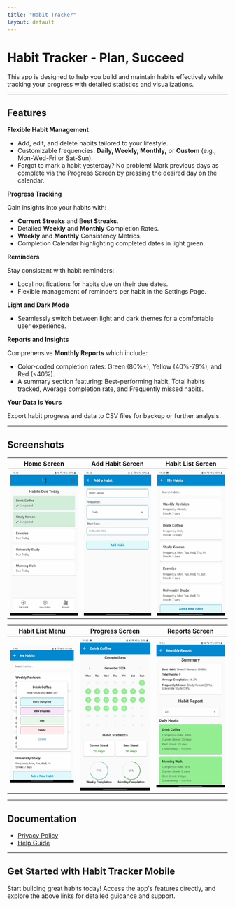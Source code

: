 ```yaml
---
title: "Habit Tracker"
layout: default
---
```


# Habit Tracker - Plan, Succeed

This app is designed to help you build and maintain habits effectively while tracking your progress with detailed statistics and visualizations.

---

## Features

**Flexible Habit Management**
- Add, edit, and delete habits tailored to your lifestyle.
- Customizable frequencies: **Daily, Weekly, Monthly,** or **Custom** (e.g., Mon-Wed-Fri or Sat-Sun).
- Forgot to mark a habit yesterday? No problem! Mark previous days as complete via the Progress Screen by pressing the desired day on the calendar.

**Progress Tracking**

Gain insights into your habits with:

- **Current Streaks** and B**est Streaks**.
- Detailed **Weekly** and **Monthly** Completion Rates.
- **Weekly** and **Monthly** Consistency Metrics.
- Completion Calendar highlighting completed dates in light green.

**Reminders**

Stay consistent with habit reminders:

- Local notifications for habits due on their due dates.
- Flexible management of reminders per habit in the Settings Page.

**Light and Dark Mode**
- Seamlessly switch between light and dark themes for a comfortable user experience.

**Reports and Insights**

Comprehensive **Monthly Reports** which include:

- Color-coded completion rates: Green (80%+), Yellow (40%-79%), and Red (<40%).
- A summary section featuring: Best-performing habit, Total habits tracked, Average completion rate, and Frequently missed habits.

**Your Data is Yours**

Export habit progress and data to CSV files for backup or further analysis.

---

## Screenshots

| **Home Screen** | **Add Habit Screen** | **Habit List Screen** |
|------------------|-----------------------|-----------------------|
| ![Home Screen](screenshots/homescreen.jpg) | ![Add Habit Screen](screenshots/AddHabitScreen.jpg) | ![Habit List Screen](screenshots/HabitListScreen.jpg) |

| **Habit List Menu** | **Progress Screen** | **Reports Screen** |
|----------------------|---------------------|---------------------|
| ![Habit List Menu](screenshots/HabitListScreen2.jpg) | ![Progress Screen](screenshots/ProgressScreen.jpg) | ![Reports Screen](screenshots/ReportsScreen.jpg) |

---

## Documentation

- [Privacy Policy](privacy-policy.md)
- [Help Guide](help-guide.md)

---

## Get Started with Habit Tracker Mobile

Start building great habits today! Access the app's features directly, and explore the above links for detailed guidance and support.

